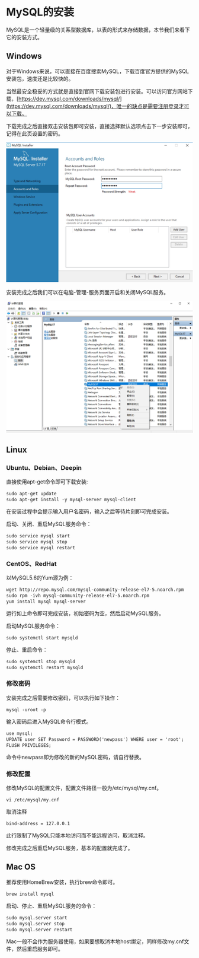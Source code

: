 # MySQL的安装

MySQL是一个轻量级的关系型数据库，以表的形式来存储数据，本节我们来看下它的安装方式。

## Windows

对于Windows来说，可以直接在百度搜索MySQL，下载百度官方提供的MySQL安装包，速度还是比较快的。

当然最安全稳妥的方式就是直接到官网下载安装包进行安装。可以访问官方网站下载，[https://dev.mysql.com/downloads/mysql/](https://dev.mysql.com/downloads/mysql/)，唯一的缺点是需要注册登录才可以下载。

下载完成之后直接双击安装包即可安装，直接选择默认选项点击下一步安装即可，记得在此页设置的密码。


![](./assets/2017-06-05-02-17-30.jpg)

安装完成之后我们可以在电脑-管理-服务页面开启和关闭MySQL服务。

![](./assets/2017-06-05-02-19-25.jpg)


## Linux

### Ubuntu、Debian、Deepin

直接使用apt-get命令即可下载安装:

```
sudo apt-get update
sudo apt-get install -y mysql-server mysql-client
```

在安装过程中会提示输入用户名密码，输入之后等待片刻即可完成安装。

启动、关闭、重启MySQL服务命令：

```
sudo service mysql start
sudo service mysql stop
sudo service mysql restart
```

### CentOS、RedHat

以MySQL5.6的Yum源为例：

```
wget http://repo.mysql.com/mysql-community-release-el7-5.noarch.rpm
sudo rpm -ivh mysql-community-release-el7-5.noarch.rpm
yum install mysql mysql-server
```

运行如上命令即可完成安装，初始密码为空，然后启动MySQL服务。

启动MySQL服务命令：

```
sudo systemctl start mysqld
```

停止、重启命令：

```
sudo systemctl stop mysqld
sudo systemctl restart mysqld
```

### 修改密码

安装完成之后需要修改密码，可以执行如下操作：

```
mysql -uroot -p
```

输入密码后进入MySQL命令行模式。

```
use mysql;
UPDATE user SET Password = PASSWORD('newpass') WHERE user = 'root';
FLUSH PRIVILEGES;
```

命令中newpass即为修改的新的MySQL密码，请自行替换。

### 修改配置

修改MySQL的配置文件，配置文件路径一般为/etc/mysql/my.cnf。

```
vi /etc/mysql/my.cnf
```

取消注释

```
bind-address = 127.0.0.1
```

此行限制了MySQL只能本地访问而不能远程访问，取消注释。

修改完成之后重启MySQL服务，基本的配置就完成了。


## Mac OS

推荐使用HomeBrew安装，执行brew命令即可。

```
brew install mysql
```

启动、停止、重启MySQL服务的命令：

```
sudo mysql.server start
sudo mysql.server stop
sudo mysql.server restart
```

Mac一般不会作为服务器使用，如果要想取消本地host绑定，同样修改my.cnf文件，然后重启服务即可。


